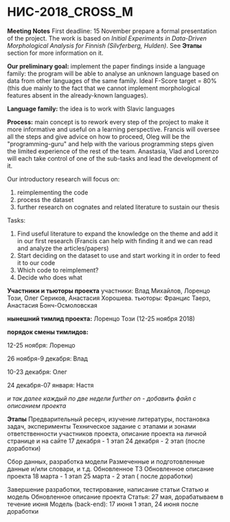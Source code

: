 # НИС-2018_CROSS_M

**Meeting Notes**
First deadline: 15 November prepare a formal presentation of the project. The work is based on *Initial Experiments in Data-Driven Morphological Analysis for Finnish (Silvferberg, Hulden)*. See **Этапы** section for more information on it.

**Our preliminary goal:** implement the paper findings inside a language family: the program will be able to analyse an unknown language based on data from other languages of the same family. Ideal F-Score target = 80% (this due mainly to the fact that we cannot implement morphological features absent in the already-known languages).

**Language family:** the idea is to work with Slavic languages

**Process:** main concept is to rework every step of the project to make it more informative and useful on a learning perspective. Francis will oversee all the steps and give advice on how to proceed, Oleg will be the "programming-guru" and help with the various programming steps given the limited experience of the rest of the team. Anastasia, Vlad and Lorenzo will each take control of one of the sub-tasks and lead the development of it.

Our introductory research will focus on:
1) reimplementing the code
2) process the dataset
3) further research on cognates and related literature to sustain our thesis

Tasks:
1) Find useful literature to expand the knowledge on the theme and add it in our first research (Francis can help with finding it and we can read and analyze the articles/papers)
2) Start deciding on the dataset to use and start working it in order to feed it to our code 
3) Which code to reimplement?
4) Decide who does what

**Участники и тьюторы проекта**
участники: Влад Михaйлов, Лоренцо Този, Олег Сериков, Анастасия Хорошева.
тьюторы: Францис Таерз, Анастасия Бонч-Осмоловская

**нынешний тимлид проекта:** Лоренцо Този (12-25 ноября 2018)

**порядок смены тимлидов:**

12-25 ноября: Лоренцо

26 ноября-9 декабря: Влад

10-23 декабря: Олег

24 декабря-07 января: Настя 

*и так далее каждый по две недели*
*further on - добавить файл с описанием проекта*

**Этапы**
Предварительный ресерч, изучение литературы, постановка задач, эксперименты
Техническое задание с этапами и зонами ответственности участников проекта, описание проекта на личной странице и на сайте
17 декабря  - 1 этап
24 декабря - 2 этап (после доработки)

Сбор данных, разработка модели
Размеченные и подготовленные данные и/или словари,  и т.д.
Обновленное ТЗ
Обновленное описание проекта
18 марта - 1 этап
25 марта - 2 этап ( после доработки)

Завершение разработки, тестирование, написание статьи
Статью и модель
Обновленное описание проекта
Статья: 27 мая, дорабатываем в течение июня
Модель (back-end): 17 июня 1 этап, 24 июня после доработки


